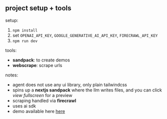 ## project setup + tools

setup:  
1. `npm install`  
2. set `OPENAI_API_KEY`, `GOOGLE_GENERATIVE_AI_API_KEY`, `FIRECRAWL_API_KEY`  
3. `npm run dev`  


tools:  
- **sandpack**: to create demos  
- **webscrape**: scrape urls  

notes:  
- agent does not use any ui library, only plain tailwindcss
- spins up a **nextjs sandpack** where the llm writes files, and you can click *view fullscreen* for a preview  
- scraping handled via **firecrawl**
- uses ai sdk
- demo available here [here](https://youtu.be/DdG6xn9vh8c)
